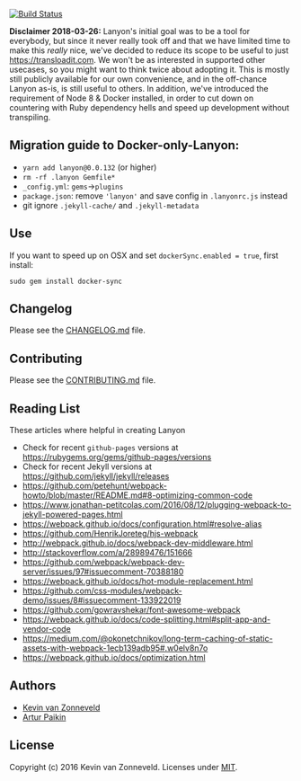[![Build Status](https://travis-ci.org/kvz/lanyon.svg?branch=master)](https://travis-ci.org/kvz/lanyon)

**Disclaimer 2018-03-26:** Lanyon's initial goal was to be a tool for everybody, but since it never really took off and that we have limited time to make this _really_ nice, we've decided to reduce its scope to be useful to just <https://transloadit.com>. We won't be as interested in supported other usecases, so you might want to think twice about adopting it. This is mostly still publicly available for our own convenience, and in the off-chance Lanyon as-is, is still useful to others. In addition, we've introduced the requirement of Node 8 & Docker installed, in order to cut down on countering with Ruby dependency hells and speed up development without transpiling.

## Migration guide to Docker-only-Lanyon:

- `yarn add lanyon@0.0.132` (or higher)
- `rm -rf .lanyon Gemfile*`
- `_config.yml`: `gems`->`plugins`
- `package.json`: remove `'lanyon'` and save config in `.lanyonrc.js` instead
- git ignore `.jekyll-cache/` and `.jekyll-metadata`

## Use

If you want to speed up on OSX and set `dockerSync.enabled = true`, first install:

```
sudo gem install docker-sync
```

## Changelog

Please see the [CHANGELOG.md](./CHANGELOG.md) file.

## Contributing

Please see the [CONTRIBUTING.md](./CONTRIBUTING.md) file.

## Reading List

These articles where helpful in creating Lanyon

- Check for recent `github-pages` versions at <https://rubygems.org/gems/github-pages/versions>
- Check for recent Jekyll versions at <https://github.com/jekyll/jekyll/releases>
- <https://github.com/petehunt/webpack-howto/blob/master/README.md#8-optimizing-common-code>
- <https://www.jonathan-petitcolas.com/2016/08/12/plugging-webpack-to-jekyll-powered-pages.html>
- <https://webpack.github.io/docs/configuration.html#resolve-alias>
- <https://github.com/HenrikJoreteg/hjs-webpack>
- <http://webpack.github.io/docs/webpack-dev-middleware.html>
- <http://stackoverflow.com/a/28989476/151666>
- <https://github.com/webpack/webpack-dev-server/issues/97#issuecomment-70388180>
- <https://webpack.github.io/docs/hot-module-replacement.html>
- <https://github.com/css-modules/webpack-demo/issues/8#issuecomment-133922019>
- <https://github.com/gowravshekar/font-awesome-webpack>
- <https://webpack.github.io/docs/code-splitting.html#split-app-and-vendor-code>
- <https://medium.com/@okonetchnikov/long-term-caching-of-static-assets-with-webpack-1ecb139adb95#.w0elv8n7o>
- <https://webpack.github.io/docs/optimization.html>

## Authors

 - [Kevin van Zonneveld](https://transloadit.com/about/#kevin)
 - [Artur Paikin](https://github.com/arturi)

## License

Copyright (c) 2016 Kevin van Zonneveld. Licenses under [MIT](LICENSE).
